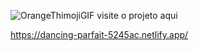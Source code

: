 ![OrangeThimojiGIF](https://github.com/user-attachments/assets/5abf6959-924d-43ce-9afc-3ca58d66b46f)
visite o projeto aqui

https://dancing-parfait-5245ac.netlify.app/
